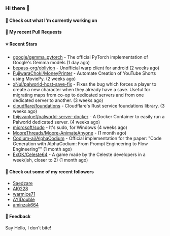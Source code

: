 ### Hi there 👋

#### 👷 Check out what I'm currently working on

#### 🔨 My recent Pull Requests


#### ⭐ Recent Stars

- [google/gemma_pytorch](https://github.com/google/gemma_pytorch) - The official PyTorch implementation of Google&#39;s Gemma models (1 day ago)
- [bepass-org/oblivion](https://github.com/bepass-org/oblivion) - Unofficial warp client for android (2 weeks ago)
- [FujiwaraChoki/MoneyPrinter](https://github.com/FujiwaraChoki/MoneyPrinter) - Automate Creation of YouTube Shorts using MoviePy. (2 weeks ago)
- [xNul/palworld-host-save-fix](https://github.com/xNul/palworld-host-save-fix) - Fixes the bug which forces a player to create a new character when they already have a save. Useful for migrating maps from co-op to dedicated servers and from one dedicated server to another. (3 weeks ago)
- [cloudflare/foundations](https://github.com/cloudflare/foundations) - Cloudflare&#39;s Rust service foundations library. (3 weeks ago)
- [thijsvanloef/palworld-server-docker](https://github.com/thijsvanloef/palworld-server-docker) - A Docker Container to easily run a Palworld dedicated server. (4 weeks ago)
- [microsoft/sudo](https://github.com/microsoft/sudo) - It&#39;s sudo, for Windows (4 weeks ago)
- [MooreThreads/Moore-AnimateAnyone](https://github.com/MooreThreads/Moore-AnimateAnyone) -  (1 month ago)
- [Codium-ai/AlphaCodium](https://github.com/Codium-ai/AlphaCodium) - Official implementation for the paper: &#34;Code Generation with AlphaCodium: From Prompt Engineering to Flow Engineering&#34;&#34; (1 month ago)
- [ExOK/Celeste64](https://github.com/ExOK/Celeste64) - A game made by the Celeste developers in a week(ish, closer to 2) (1 month ago)

#### 👯 Check out some of my recent followers

- [Saedzare](https://github.com/Saedzare)
- [AI0228](https://github.com/AI0228)
- [warmice71](https://github.com/warmice71)
- [AYIDouble](https://github.com/AYIDouble)
- [aminzak664](https://github.com/aminzak664)

#### 💬 Feedback

Say Hello, I don't bite!